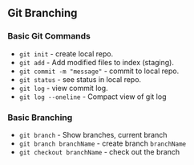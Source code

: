 ## Git Branching

### Basic Git Commands
* `git init` - create local repo.
* `git add` - Add modified files to index (staging).
* `git commit -m "message"` - commit to local repo.
* `git status` - see status in local repo.
* `git log` - view commit log.
* `git log --oneline` - Compact view of git log

### Basic Branching
* `git branch` - Show branches, current branch
* `git branch branchName` - create branch `branchName`
* `git checkout branchName` - check out the branch
